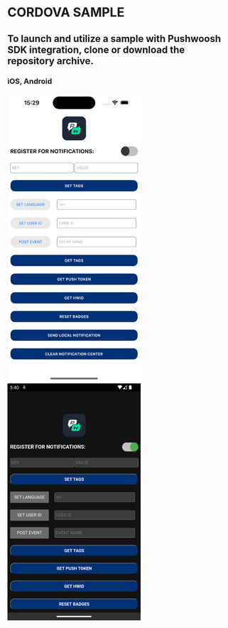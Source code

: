 # CORDOVA SAMPLE 

## To launch and utilize a sample with Pushwoosh SDK integration, clone or download the repository archive.

### iOS, Android
 <img src="https://github.com/Pushwoosh/pushwoosh-cordova-sample/blob/main/Screenshots/iOS.png" alt="Alt text" width="300">  <img src="https://github.com/Pushwoosh/pushwoosh-cordova-sample/blob/main/Screenshots/Android.png" alt="Alt text" width="300"> 
